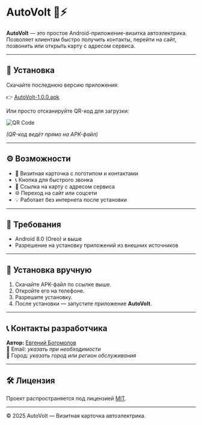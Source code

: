 # AutoVolt 🚗⚡

**AutoVolt** — это простое Android-приложение-визитка автоэлектрика.  
Позволяет клиентам быстро получить контакты, перейти на сайт, позвонить или открыть карту с адресом сервиса.

---

## 📱 Установка

Скачайте последнюю версию приложения:

👉 [AutoVolt-1.0.0.apk](https://github.com/ewgen198409/AutoVolt/releases/download/v1.0.0-20251008/AutoVolt-1.0.0.apk)

Или просто отсканируйте QR-код для загрузки:

![QR Code](https://github.com/ewgen198409/AutoVolt/raw/main/docs/qrcode.png)

*(QR-код ведёт прямо на APK-файл)*

---

## ⚙️ Возможности

- 📇 Визитная карточка с логотипом и контактами  
- 📞 Кнопка для быстрого звонка  
- 📍 Ссылка на карту с адресом сервиса  
- 🌐 Переход на сайт или соцсети  
- 💡 Работает без интернета после установки  

---

## 🧰 Требования

- Android 8.0 (Oreo) и выше  
- Разрешение на установку приложений из внешних источников  

---

## 🚀 Установка вручную

1. Скачайте APK-файл по ссылке выше.  
2. Откройте его на телефоне.  
3. Разрешите установку.  
4. После установки — запустите приложение **AutoVolt**.  

---

## 📞 Контакты разработчика

**Автор:** [Евгений Богомолов](https://github.com/ewgen198409)  
📧 Email: *указать при необходимости*  
📍 Город: *указать город или регион обслуживания*

---

## 🛠️ Лицензия

Проект распространяется под лицензией [MIT](LICENSE).

---

© 2025 AutoVolt — Визитная карточка автоэлектрика.


